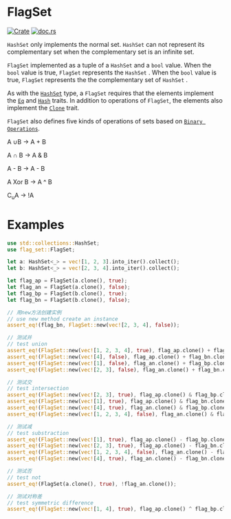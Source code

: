 # FlagSet

[![Crate](https://img.shields.io/crates/v/flag_set)](https://crates.io/crates/flag_set) [![doc.rs](https://img.shields.io/docsrs/flag_set/0.1.6)](https://docs.rs/flag_set/)<br>

`HashSet` only implements the normal set. `HashSet` can not represent its complementary set when the complementary set is an infinite set.

`FlagSet` implemented as a tuple of a `HashSet` and a  `bool` value. When the `bool` value is true, `FlagSet` represents the `HashSet` .  When the `bool` value is true, `FlagSet` represents the the complementary set of `HashSet` .

As with the [`HashSet`](https://doc.rust-lang.org/std/collections/struct.HashSet.html) type, a `FlagSet` requires that the elements implement the [`Eq`](https://doc.rust-lang.org/std/cmp/trait.Eq.html) and [`Hash`](https://doc.rust-lang.org/std/hash/trait.Hash.html) traits. In addition to operations of `FlagSet`, the elements also implement the  [`Clone`](https://doc.rust-lang.org/std/clone/trait.Clone.html) trait.

`FlagSet` also defines five kinds of operations of sets based on  [`Binary Operations`](http://www.unicode.org/reports/tr18/#Resolving_Character_Ranges_with_Strings).


A ∪B -> A + B 

A ∩ B -> A & B

A - B -> A - B

A Xor B -> A ^ B

C<sub>u</sub>A -> !A

# Examples

```rust
use std::collections::HashSet;
use flag_set::FlagSet;

let a: HashSet<_> = vec![1, 2, 3].into_iter().collect();
let b: HashSet<_> = vec![2, 3, 4].into_iter().collect();

let flag_ap = FlagSet(a.clone(), true);
let flag_an = FlagSet(a.clone(), false);
let flag_bp = FlagSet(b.clone(), true);
let flag_bn = FlagSet(b.clone(), false);

// 用new方法创建实例
// use new method create an instance
assert_eq!(flag_bn, FlagSet::new(vec![2, 3, 4], false));

// 测试并
// test union
assert_eq!(FlagSet::new(vec![1, 2, 3, 4], true), flag_ap.clone() + flag_bp.clone());
assert_eq!(FlagSet::new(vec![4], false), flag_ap.clone() + flag_bn.clone());
assert_eq!(FlagSet::new(vec![1], false), flag_an.clone() + flag_bp.clone());
assert_eq!(FlagSet::new(vec![2, 3], false), flag_an.clone() + flag_bn.clone());

// 测试交
// test intersection
assert_eq!(FlagSet::new(vec![2, 3], true), flag_ap.clone() & flag_bp.clone());
assert_eq!(FlagSet::new(vec![1], true), flag_ap.clone() & flag_bn.clone());
assert_eq!(FlagSet::new(vec![4], true), flag_an.clone() & flag_bp.clone());
assert_eq!(FlagSet::new(vec![1, 2, 3, 4], false), flag_an.clone() & flag_bn.clone());

// 测试减
// test substraction
assert_eq!(FlagSet::new(vec![1], true), flag_ap.clone() - flag_bp.clone());
assert_eq!(FlagSet::new(vec![2, 3], true), flag_ap.clone() - flag_bn.clone());
assert_eq!(FlagSet::new(vec![1, 2, 3, 4], false), flag_an.clone() - flag_bp.clone());
assert_eq!(FlagSet::new(vec![4], true), flag_an.clone() - flag_bn.clone());

// 测试否
// test not
assert_eq!(FlagSet(a.clone(), true), !flag_an.clone());

// 测试对称差
// test symmetric difference
assert_eq!(FlagSet::new(vec![1, 4], true), flag_ap.clone() ^ flag_bp.clone());
```

